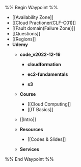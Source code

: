 %% Begin Waypoint %%
- [[Availability Zone]]
- [[Cloud Practioner(CLF-C01)]]
- [[Fault domain(Failure Zone)]]
- [[Questions]]
- [[Regions]]
- **Udemy**
	- **code_v2022-12-16**
		- **cloudformation**

		- **ec2-fundamentals**

		- **s3**

	- **Course**
		- [[Cloud Computing]]
		- [[IT Basics]]
	- [[Intro]]
	- **Resources**
		- [[Codes & Slides]]
	- **Services**

%% End Waypoint %%